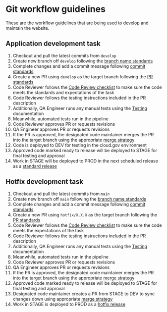 # Git workflow guidelines

These are the workflow guidelines that are being used to develop and maintain the website.

## Application development task
1. Checkout and pull the latest commits from `develop`
2. Create new branch off `develop` following the [branch name standards](gitstandards.md)
3. Complete changes and add a commit message following [commit standards](gitstandards.md)
4. Create a new PR using `develop` as the target branch following the [PR standards](gitstandards.md)
5. Code Reviewer follows the [Code Review checklist](gitstandards.md) to make sure the code meets the standards and expectations of the task
6. Code Reviewer follows the testing instructions included in the PR description
7. Additionally, QA Engineer runs any manual tests using the [Testing](testing.md) documentation
8. Meanwhile, automated tests run in the pipeline
9. Code Reviewer approves PR or requests revisions
10. QA Engineer approves PR or requests revisions
11. If the PR is approved, the designated code maintainer merges the PR into the target branch using the appropriate [merge strategy](standards.md)
12. Code is deployed to DEV for testing in the cloud.gov environment
13. Approved code marked ready to release will be deployed to STAGE for final testing and approval
15. Work in STAGE will be deployed to PROD in the next scheduled release as a [standard release](releases.md)

## Hotfix development task
1. Checkout and pull the latest commits from `main`
2. Create new branch off `main` following the [branch name standards](gitstandards.md)
3. Complete changes and add a commit message following [commit standards](gitstandards.md)
4. Create a new PR using `hotfix/X.X.X` as the target branch following the [PR standards](gitstandards.md)
5. Code Reviewer follows the [Code Review checklist](gitstandards.md) to make sure the code meets the expectations of the task
6. Code Reviewer follows the testing instructions included in the PR description
7. Additionally, QA Engineer runs any manual tests using the [Testing](testing.md) documentation
8. Meanwhile, automated tests run in the pipeline
9. Code Reviewer approves PR or requests revisions
10. QA Engineer approves PR or requests revisions
11. If the PR is approved, the designated code maintainer merges the PR into the target branch using the appropriate [merge strategy](standards.md)
12. Approved code marked ready to release will be deployed to STAGE for final testing and approval
13. Designated code maintainer creates a PR from STAGE to DEV to sync changes down using appropriate [merge strategy](standards.md)
14. Work in STAGE is deployed to PROD as a [hotfix release](releases.md)
